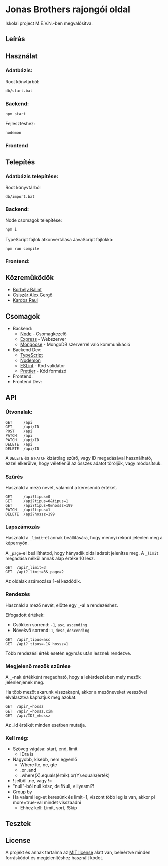 # Jonas Brothers rajongói oldal

Iskolai project M.E.V.N.-ben megvalósítva.

## Leírás

## Használat

### Adatbázis:

Root könvtárból:

```bash
db/start.bat
```

### Backend:

```bash
npm start
```

Fejlesztéshez:

```bash
nodemon
```

### Frontend

## Telepítés

### Adatbázis telepítése:

Root könyvtárból

```bash
db/import.bat
```

### Backend:

Node csomagok telepítése:

```bash
npm i
```

TypeScript fájlok átkonvertálása JavaScript fájlokká:

```bash
npm run compile
```

### Frontend:

## Közreműködők

- [Borbély Bálint][bálint]
- [Csiszár Alex Gergő][alex]
- [Kardos Raul][raul]

## Csomagok

- Backend:
  - [Node][node] - Csomagkezelő
  - [Express][express] - Webszerver
  - [Mongoose][mongoose] - MongoDB szerverrel való kommunikáció
- Backend Dev:
  - [TypeScript][ts]
  - [Nodemon][nodemon]
  - [ESLint][eslint] - Kód validátor
  - [Prettier][prettier] - Kód formázó
- Frontend:
- Frontend Dev:

## API

### Útvonalak:

```
GET     /api
GET     /api/ID
POST    /api
PATCH   /api
PATCH   /api/ID
DELETE  /api
DELETE  /api/ID
```

A `DELETE` és a `PATCH` kizárólag szűrő, vagy ID megadásával használható, ezzel elkerülve, hogy véletlenül az összes adatot töröljük, vagy módosítsuk.

### Szűrés

Használd a mező nevét, valamint a keresendő értéket.

```
GET     /api?tipus=0
GET     /api?tipus=0&tipus=1
GET     /api?tipus=0&hossz=199
PATCH   /api?tipus=1
DELETE  /api?hossz=199
```

### Lapszámozás

Használd a `_limit`-et annak beállítására, hogy mennyi rekord jelenlen meg a képernyőn.

A `_page`-el beállíthatod, hogy hányadik oldal adatát jelenítse meg. A `_limit` megadása nélkül annak alap értéke 10 lesz.

```
GET  /api?_limit=3
GET  /api?_limit=3&_page=2
```

Az oldalak számozása 1-el kezdődik.

### Rendezés

Használd a mező nevét, előtte egy \_-al a rendezéshez.

Elfogadott értékek:

- Csökken sorrend: `-1`, `asc`, `ascending`
- Növekvő sorrend: `1`, `desc`, `descending`

```
GET  /api?_tipus=asc
GET  /api?_tipus=-1&_hossz=1
```

Több rendezési érték esetén egymás után lesznek rendezve.

### Megjelenő mezők szűrése

A `_`-nak értékként megadható, hogy a lekérdezésben mely mezők jelenlenjenek meg.

Ha több mezőt akarunk visszakapni, akkor a mezőneveket vesszővel elválasztva kaphatjuk meg azokat.

```
GET  /api?_=hossz
GET  /api?_=hossz,cim
GET  /api/ID?_=hossz
```

Az \_id értékét minden esetben mutatja.

### Kell még:

- Szöveg vágása: start, end, limit
  - IDra is
- Nagyobb, kisebb, nem egyenlő
  - Where lte, ne, gte
  - .or .and
  - .where(X).equals(érték).or(Y).equals(érték)
- ! jelből .ne, vagy !=
- "null"-ból null kész, de !Null, v ilyesmi?!
- Group by
- Ha valami leg-et keresünk és limit=1, viszont több leg is van, akkor pl more=true-val mindet visszaadni
  - Ehhez kell: Limit, sort, !Skip

## Tesztek

## License

A projekt és annak tartalma az [MIT license][license] alatt van, beleértve minden forráskódot és megjelenítéshez használt kódot.

<!-- Dependecies -->

[express]: https://expressjs.com/
[mongoose]: https://mongoosejs.com/
[node]: https://nodejs.org/en/about/
[ts]: https://www.typescriptlang.org/
[nodemon]: https://nodemon.io/
[eslint]: https://eslint.org/
[prettier]: https://prettier.io/

<!-- Licensz -->

[license]: https://github.com/csiszaralex/rajongoiOldal/blob/master/LICENSE.md

<!-- Közreműködők -->

[bálint]: https://github.com/thisisjustaguy
[alex]: https://github.com/csiszaralex
[raul]: https://github.com/krdsrl
